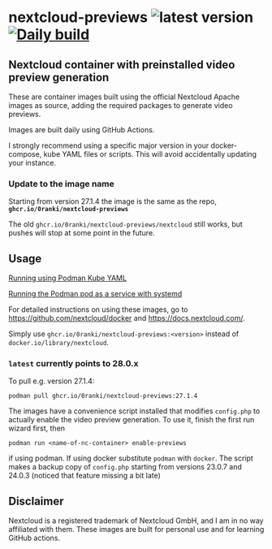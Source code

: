 # nextcloud-previews ![`latest` version](https://img.shields.io/github/v/tag/0ranki/nextcloud-previews) [![Daily build](https://github.com/0ranki/nextcloud-previews/actions/workflows/current.yml/badge.svg)](https://github.com/0ranki/nextcloud-previews/actions/workflows/current.yml)

## Nextcloud container with preinstalled video preview generation

These are container images built using the official Nextcloud Apache images as
source, adding the required packages to generate video previews.

Images are built daily using GitHub Actions.

I strongly recommend using a specific major version in your docker-compose, kube YAML files or scripts. This will avoid accidentally updating your instance.

### Update to the image name
Starting from version 27.1.4 the image is the same as the repo, **`ghcr.io/0ranki/nextcloud-previews`**

The old `ghcr.io/0ranki/nextcloud-previews/nextcloud` still works, but pushes will stop at some point in the future.

## Usage

[Running using Podman Kube YAML](PODMAN.md)

[Running the Podman pod as a service with systemd](SYSTEMD.md)

For detailed instructions on using these images, go to https://github.com/nextcloud/docker
and https://docs.nextcloud.com/.

Simply use `ghcr.io/0ranki/nextcloud-previews:<version>`
instead of `docker.io/library/nextcloud`.

### `latest` currently points to 28.0.x

To pull e.g. version 27.1.4:
```
podman pull ghcr.io/0ranki/nextcloud-previews:27.1.4
```

The images have a convenience script installed that modifies `config.php` to actually
enable the video preview generation. To use it, finish the first run wizard first, then
```
podman run <name-of-nc-container> enable-previews
```
if using podman. If using docker substitute `podman` with `docker`. The script makes
a backup copy of `config.php` starting from versions 23.0.7 and 24.0.3 (noticed that
feature missing a bit late)
## Disclaimer
Nextcloud is a registered trademark of Nextcloud GmbH, and I am in no way affiliated
with them. These images are built for personal use and for learning GitHub actions.
